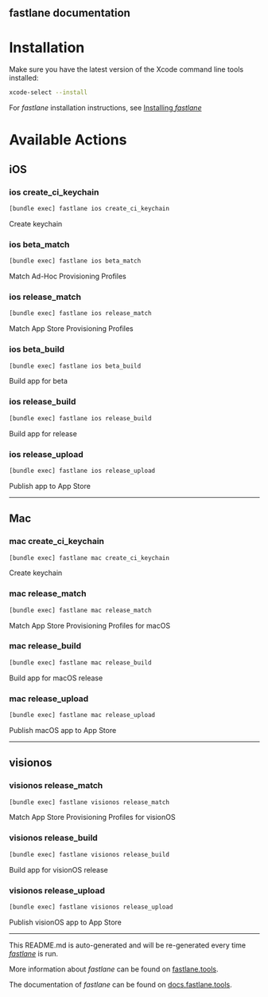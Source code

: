 fastlane documentation
----

# Installation

Make sure you have the latest version of the Xcode command line tools installed:

```sh
xcode-select --install
```

For _fastlane_ installation instructions, see [Installing _fastlane_](https://docs.fastlane.tools/#installing-fastlane)

# Available Actions

## iOS

### ios create_ci_keychain

```sh
[bundle exec] fastlane ios create_ci_keychain
```

Create keychain

### ios beta_match

```sh
[bundle exec] fastlane ios beta_match
```

Match Ad-Hoc Provisioning Profiles

### ios release_match

```sh
[bundle exec] fastlane ios release_match
```

Match App Store Provisioning Profiles

### ios beta_build

```sh
[bundle exec] fastlane ios beta_build
```

Build app for beta

### ios release_build

```sh
[bundle exec] fastlane ios release_build
```

Build app for release

### ios release_upload

```sh
[bundle exec] fastlane ios release_upload
```

Publish app to App Store

----


## Mac

### mac create_ci_keychain

```sh
[bundle exec] fastlane mac create_ci_keychain
```

Create keychain

### mac release_match

```sh
[bundle exec] fastlane mac release_match
```

Match App Store Provisioning Profiles for macOS

### mac release_build

```sh
[bundle exec] fastlane mac release_build
```

Build app for macOS release

### mac release_upload

```sh
[bundle exec] fastlane mac release_upload
```

Publish macOS app to App Store

----


## visionos

### visionos release_match

```sh
[bundle exec] fastlane visionos release_match
```

Match App Store Provisioning Profiles for visionOS

### visionos release_build

```sh
[bundle exec] fastlane visionos release_build
```

Build app for visionOS release

### visionos release_upload

```sh
[bundle exec] fastlane visionos release_upload
```

Publish visionOS app to App Store

----

This README.md is auto-generated and will be re-generated every time [_fastlane_](https://fastlane.tools) is run.

More information about _fastlane_ can be found on [fastlane.tools](https://fastlane.tools).

The documentation of _fastlane_ can be found on [docs.fastlane.tools](https://docs.fastlane.tools).
